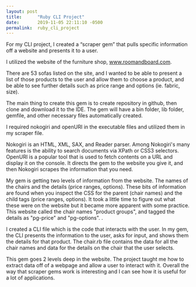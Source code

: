 ```yaml
---
layout: post
title:      "Ruby CLI Project"
date:       2019-11-05 22:11:10 -0500
permalink:  ruby_cli_project
---
```


For my CLI project, I created a “scraper gem” that pulls specific information off a website and presents it to a user.

I utilized the website of the furniture shop, www.roomandboard.com.  

There are 53 sofas listed on the site, and I wanted to be able to present a list of those products to the user and allow them to choose a product, and be able to see further details such as price range and options (ie. fabric, size).

The main thing to create this gem is to create repository in github, then clone and download it to the IDE.  The gem will have a bin folder, lib folder, gemfile, and other necessary files automatically created.

I required nokogiri and openURI in the executable files and utilized them in my scraper file.

Nokogiri is an HTML, XML, SAX, and Reader parser. Among Nokogiri's many features is the ability to search documents via XPath or CSS3 selectors. OpenURI is a popular tool that is used to fetch contents on a URL and display it on the console. It directs the gem to the website you give it, and then Nokogiri scrapes the information that you need.

My gem is getting two levels of information from the website. The names of the chairs and the details (price ranges, options). These bits of information are found when you inspect the CSS for the parent (chair names) and the child tags (price ranges, options).  It took a little time to figure out what these were on the website but it became more apparent with some practice. This website called the chair names "product groups", and tagged the details as "pg-price" and "pg-options". .

I created a CLI file which is the code that interacts with the user.  In my gem, the CLI presents the information to the user, asks for input, and shows them the details for that product.  The chair.rb file contains the data for all the chair names and data for the details on the chair that the user selects.

This gem goes 2 levels deep in the website. The project taught me how to extract data off of a webpage and allow a user to interact with it.  Overall the way that scraper gems work is interesting and I can see how it is useful for a lot of applications.







